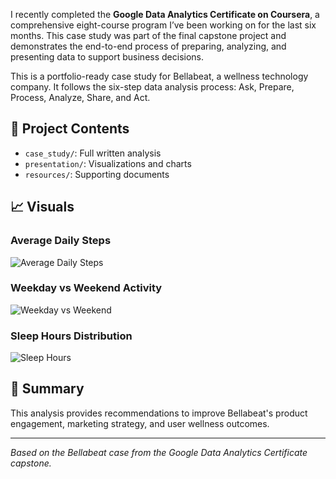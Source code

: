 I recently completed the **Google Data Analytics Certificate on Coursera**, a comprehensive eight-course program I’ve been working on for the last six months. This case study was part of the final capstone project and demonstrates the end-to-end process of preparing, analyzing, and presenting data to support business decisions.

This is a portfolio-ready case study for Bellabeat, a wellness technology company. It follows the six-step data analysis process: Ask, Prepare, Process, Analyze, Share, and Act.

## 📌 Project Contents

- `case_study/`: Full written analysis
- `presentation/`: Visualizations and charts
- `resources/`: Supporting documents

## 📈 Visuals

### Average Daily Steps
![Average Daily Steps](presentation/avg_steps_per_user.png)

### Weekday vs Weekend Activity
![Weekday vs Weekend](presentation/weekday_vs_weekend_steps.png)

### Sleep Hours Distribution
![Sleep Hours](presentation/sleep_hours_distribution.png)

## 🧠 Summary

This analysis provides recommendations to improve Bellabeat's product engagement, marketing strategy, and user wellness outcomes.

---
*Based on the Bellabeat case from the Google Data Analytics Certificate capstone.*
